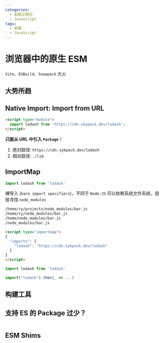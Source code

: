 ```yaml
---
categories:
  - 前端工程化
  - JavaScript
tags:
  - 前端
  - JavaScript
---
```


# 浏览器中的原生 ESM

`Vite`、`ESBuild`、`Snowpack` 大火

## 大势所趋

## Native Import: Import from URL

``` html
<script type="module">
  import lodash from 'https://cdn.skypack.dev/lodash';
</script>
```

**只能从 URL 中引入 `Package`**！

1. 绝对路径: `https://cdn.sykpack.dev/lodash`
1. 相对路径: `./lib`

## ImportMap

``` js
import lodash from 'lodash'
```

裸导入 (`bare import specifiers`)，不同于 `Node.JS` 可以依赖系统文件系统，层层寻找 `node_modules`

``` bash
/home/ry/projects/node_modules/bar.js
/home/ry/node_modules/bar.js
/home/node_modules/bar.js
/node_modules/bar.js
```

``` html
<script type="importmap">
{
  "imports": {
    "lodash": "https://cdn.sykpack.dev/lodash"
  }
}
</script>
```

``` js
import lodash from 'lodash'

import("lodash").then(_ => ...)
```

## 构建工具

## 支持 ES 的 Package 过少？

``` bash

```

## ESM Shims
